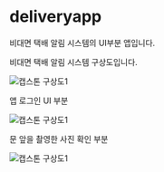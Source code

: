 # deliveryapp

비대면 택배 알림 시스템의 UI부분 앱입니다.

비대면 택배 알림 시스템 구상도입니다.

![캡스톤 구상도1](https://user-images.githubusercontent.com/64306334/190889023-2e2065bf-2318-48b9-a65f-9fda3430c6b5.PNG)


앱 로그인 UI 부분

![캡스톤 구상도1](https://user-images.githubusercontent.com/64306334/190889050-4d6b7eb0-fc94-4a23-b920-d1312c4cdbc4.PNG)

문 앞을 촬영한 사진 확인 부분

![캡스톤 구상도1](https://user-images.githubusercontent.com/64306334/190889076-f82cf738-b3d9-4ed6-84d1-a2bb4f3aed94.PNG)
